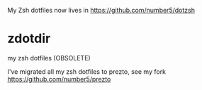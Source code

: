 My Zsh dotfiles now lives in https://github.com/number5/dotzsh

# zdotdir
my zsh dotfiles (OBSOLETE) 

I've migrated all my zsh dotfiles to prezto, see my fork https://github.com/number5/prezto
